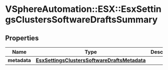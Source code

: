 # VSphereAutomation::ESX::EsxSettingsClustersSoftwareDraftsSummary

## Properties
Name | Type | Description | Notes
------------ | ------------- | ------------- | -------------
**metadata** | [**EsxSettingsClustersSoftwareDraftsMetadata**](EsxSettingsClustersSoftwareDraftsMetadata.md) |  | 


